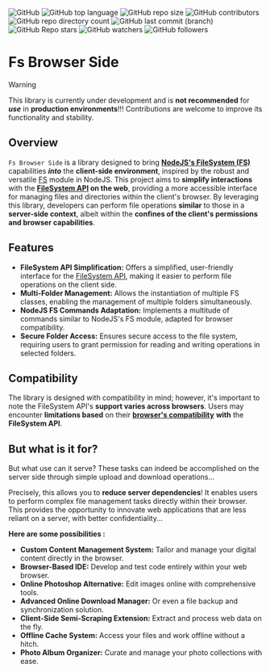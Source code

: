 ![GitHub](https://img.shields.io/github/license/WaRtr0/FsBrowserSide) ![GitHub top language](https://img.shields.io/github/languages/top/WaRtr0/FsBrowserSide) ![GitHub repo size](https://img.shields.io/github/repo-size/WaRtr0/FsBrowserSide) ![GitHub contributors](https://img.shields.io/github/contributors/WaRtr0/FsBrowserSide) ![GitHub repo directory count](https://img.shields.io/github/directory-file-count/WaRtr0/FsBrowserSide) ![GitHub last commit (branch)](https://img.shields.io/github/last-commit/WaRtr0/FsBrowserSide/master) ![GitHub Repo stars](https://img.shields.io/github/stars/WaRtr0/FsBrowserSide) ![GitHub watchers](https://img.shields.io/github/watchers/WaRtr0/FsBrowserSide) ![GitHub followers](https://img.shields.io/github/followers/WaRtr0)

# Fs Browser Side

> [!warning]
> This library is currently under development and is **not recommended** for ***use*** in **production environments**!!! Contributions are welcome to improve its functionality and stability.

## Overview

`Fs Browser Side` is a library designed to bring **[NodeJS's FileSystem (FS)](https://nodejs.org/api/fs.html)** capabilities ___into___ the **client-side environment**, inspired by the robust and versatile [FS](https://nodejs.org/api/fs.html) module in NodeJS. This project aims to **simplify interactions** with the **[FileSystem API](https://developer.mozilla.org/en-US/docs/Web/API/File_System_API) on the web**, providing a more accessible interface for managing files and directories within the client's browser. By leveraging this library, developers can perform file operations **similar** to those in a **server-side context**, albeit within the **confines of the client's permissions and browser capabilities**.

## Features

- **FileSystem API Simplification:** Offers a simplified, user-friendly interface for the [FileSystem API](https://developer.mozilla.org/en-US/docs/Web/API/File_System_API), making it easier to perform file operations on the client side.
- **Multi-Folder Management:** Allows the instantiation of multiple FS classes, enabling the management of multiple folders simultaneously.
- **NodeJS FS Commands Adaptation:** Implements a multitude of commands similar to NodeJS's FS module, adapted for browser compatibility.
- **Secure Folder Access:** Ensures secure access to the file system, requiring users to grant permission for reading and writing operations in selected folders.

## Compatibility

The library is designed with compatibility in mind; however, it's important to note the FileSystem API's **support varies across browsers**. Users may encounter **limitations based** on their **[browser's compatibility](https://developer.mozilla.org/en-US/docs/Web/API/File_System_API#browser_compatibility)** **with** the **FileSystem API**.

## But what is it for?

But what use can it serve? These tasks can indeed be accomplished on the server side through simple upload and download operations...

Precisely, this allows you to **reduce server dependencies**! It enables users to perform complex file management tasks directly within their browser. This provides the opportunity to innovate web applications that are less reliant on a server, with better confidentiality...

**Here are some possibilities :**

- **Custom Content Management System:** Tailor and manage your digital content directly in the browser.
- **Browser-Based IDE:** Develop and test code entirely within your web browser.
- **Online Photoshop Alternative:** Edit images online with comprehensive tools.
- **Advanced Online Download Manager:** Or even a file backup and synchronization solution.
- **Client-Side Semi-Scraping Extension:** Extract and process web data on the fly.
- **Offline Cache System:** Access your files and work offline without a hitch.
- **Photo Album Organizer:** Curate and manage your photo collections with ease.
